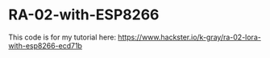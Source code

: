 # RA-02-with-ESP8266
This code is for my tutorial here:
https://www.hackster.io/k-gray/ra-02-lora-with-esp8266-ecd71b

